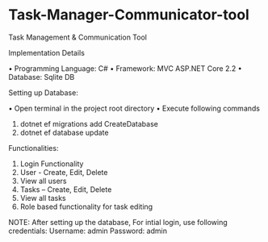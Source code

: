 # Task-Manager-Communicator-tool

Task Management & Communication Tool



Implementation Details

•	Programming Language: C#
•	Framework: MVC ASP.NET Core 2.2
•	Database: Sqlite DB



Setting up Database:

•	Open terminal in the project root directory
•	Execute following commands
1.	dotnet ef migrations add CreateDatabase 
2.	dotnet ef database update 



Functionalities:

1.	Login Functionality
2.	User -  Create, Edit, Delete
3.	View all users
4.	Tasks – Create, Edit, Delete
5.	View all tasks
6.	Role based functionality for task editing

NOTE: After setting up the database,
For intial login, use following credentials:
Username: admin
Password: admin
